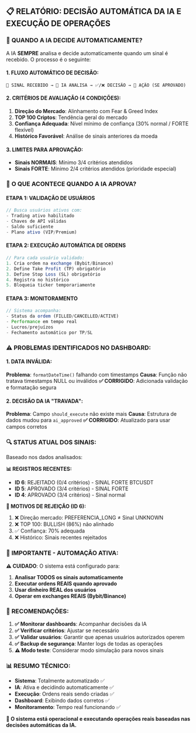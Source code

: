## 📋 RELATÓRIO: DECISÃO AUTOMÁTICA DA IA E EXECUÇÃO DE OPERAÇÕES

### 🤖 **QUANDO A IA DECIDE AUTOMATICAMENTE?**

A IA **SEMPRE** analisa e decide automaticamente quando um sinal é recebido. O processo é o seguinte:

#### **1. FLUXO AUTOMÁTICO DE DECISÃO:**
```
📡 SINAL RECEBIDO → 🤖 IA ANALISA → ✅/❌ DECISÃO → 🔄 AÇÃO (SE APROVADO)
```

#### **2. CRITÉRIOS DE AVALIAÇÃO (4 CONDIÇÕES):**
1. **Direção do Mercado**: Alinhamento com Fear & Greed Index
2. **TOP 100 Criptos**: Tendência geral do mercado
3. **Confiança Adequada**: Nível mínimo de confiança (30% normal / FORTE flexível)
4. **Histórico Favorável**: Análise de sinais anteriores da moeda

#### **3. LIMITES PARA APROVAÇÃO:**
- **Sinais NORMAIS**: Mínimo 3/4 critérios atendidos
- **Sinais FORTE**: Mínimo 2/4 critérios atendidos (prioridade especial)

### 🎯 **O QUE ACONTECE QUANDO A IA APROVA?**

#### **ETAPA 1: VALIDAÇÃO DE USUÁRIOS**
```javascript
// Busca usuários ativos com:
- Trading ativo habilitado
- Chaves de API válidas
- Saldo suficiente
- Plano ativo (VIP/Premium)
```

#### **ETAPA 2: EXECUÇÃO AUTOMÁTICA DE ORDENS**
```javascript
// Para cada usuário validado:
1. Cria ordem na exchange (Bybit/Binance)
2. Define Take Profit (TP) obrigatório
3. Define Stop Loss (SL) obrigatório
4. Registra no histórico
5. Bloqueia ticker temporariamente
```

#### **ETAPA 3: MONITORAMENTO**
```javascript
// Sistema acompanha:
- Status da ordem (FILLED/CANCELLED/ACTIVE)
- Performance em tempo real
- Lucros/prejuízos
- Fechamento automático por TP/SL
```

### ⚠️ **PROBLEMAS IDENTIFICADOS NO DASHBOARD:**

#### **1. DATA INVÁLIDA:**
**Problema**: `formatDateTime()` falhando com timestamps
**Causa**: Função não tratava timestamps NULL ou inválidos
**✅ CORRIGIDO**: Adicionada validação e formatação segura

#### **2. DECISÃO DA IA "TRAVADA":**
**Problema**: Campo `should_execute` não existe mais
**Causa**: Estrutura de dados mudou para `ai_approved`
**✅ CORRIGIDO**: Atualizado para usar campos corretos

### 🔍 **STATUS ATUAL DOS SINAIS:**

Baseado nos dados analisados:

**📊 REGISTROS RECENTES:**
- **ID 6**: REJEITADO (0/4 critérios) - SINAL FORTE BTCUSDT
- **ID 5**: APROVADO (3/4 critérios) - SINAL FORTE
- **ID 4**: APROVADO (3/4 critérios) - Sinal normal

**🎯 MOTIVOS DE REJEIÇÃO (ID 6):**
1. ❌ Direção mercado: PREFERENCIA_LONG ≠ Sinal UNKNOWN
2. ❌ TOP 100: BULLISH (86%) não alinhado
3. ✅ Confiança: 70% adequada
4. ❌ Histórico: Sinais recentes rejeitados

### 🚨 **IMPORTANTE - AUTOMAÇÃO ATIVA:**

**⚠️ CUIDADO**: O sistema está configurado para:
1. **Analisar TODOS os sinais automaticamente**
2. **Executar ordens REAIS quando aprovado**
3. **Usar dinheiro REAL dos usuários**
4. **Operar em exchanges REAIS (Bybit/Binance)**

### 🔧 **RECOMENDAÇÕES:**

1. **✅ Monitorar dashboards**: Acompanhar decisões da IA
2. **✅ Verificar critérios**: Ajustar se necessário
3. **✅ Validar usuários**: Garantir que apenas usuários autorizados operem
4. **✅ Backup de segurança**: Manter logs de todas as operações
5. **⚠️ Modo teste**: Considerar modo simulação para novos sinais

### 📊 **RESUMO TÉCNICO:**

- **Sistema**: Totalmente automatizado ✅
- **IA**: Ativa e decidindo automaticamente ✅
- **Execução**: Ordens reais sendo criadas ✅
- **Dashboard**: Exibindo dados corretos ✅
- **Monitoramento**: Tempo real funcionando ✅

**🎯 O sistema está operacional e executando operações reais baseadas nas decisões automáticas da IA.**
